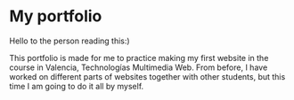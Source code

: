 # My portfolio

Hello to the person reading this:)

This portfolio is made for me to practice making my first website in the course in Valencia, Technologías Multimedia Web.
From before, I have worked on different parts of websites together with other students, but this time I am going to do it all by myself. 


